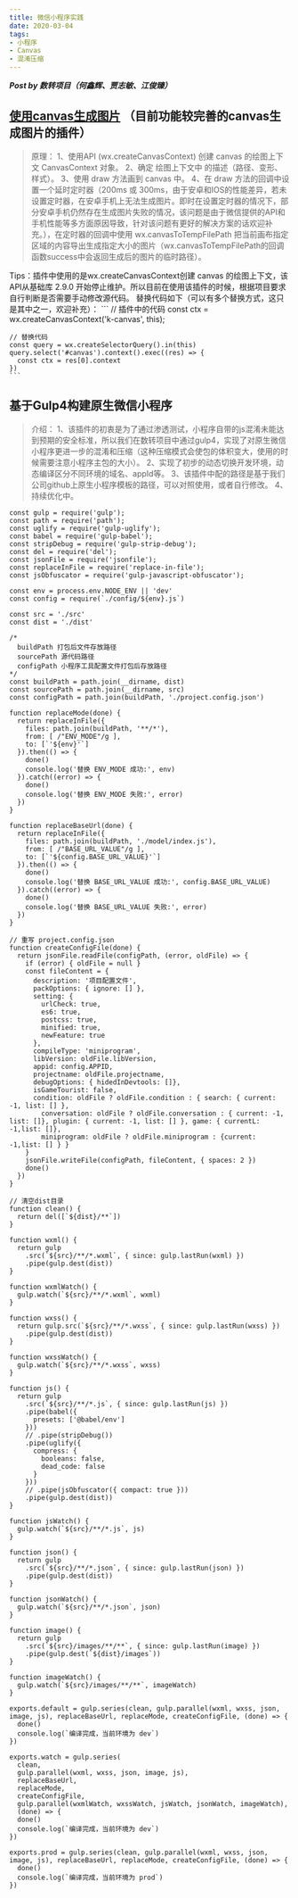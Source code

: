 ```yaml
---
title: 微信小程序实践
date: 2020-03-04
tags:
- 小程序
- Canvas
- 混淆压缩
---
```


***Post by 数转项目（何鑫辉、贾志敏、江俊臻）***

## [使用canvas生成图片](https://github.com/Kujiale-Mobile/Painter) （目前功能较完善的canvas生成图片的插件）
>原理：
1、使用API (wx.createCanvasContext) 创建 canvas 的绘图上下文 CanvasContext 对象。
2、确定 绘图上下文中 的描述（路径、变形、样式）。
3、使用 draw 方法画到 canvas 中。
4、在 draw 方法的回调中设置一个延时定时器（200ms 或 300ms，由于安卓和IOS的性能差异，若未设置定时器，在安卓手机上无法生成图片。即时在设置定时器的情况下，部分安卓手机仍然存在生成图片失败的情况，该问题是由于微信提供的API和手机性能等多方面原因导致，针对该问题有更好的解决方案的话欢迎补充。），在定时器的回调中使用 wx.canvasToTempFilePath 把当前画布指定区域的内容导出生成指定大小的图片（wx.canvasToTempFilePath的回调函数success中会返回生成后的图片的临时路径）。

Tips：插件中使用的是wx.createCanvasContext创建 canvas 的绘图上下文，该API从基础库 2.9.0 开始停止维护。所以目前在使用该插件的时候，根据项目要求自行判断是否需要手动修改源代码。
    替换代码如下（可以有多个替换方式，这只是其中之一，欢迎补充）：
    ```
    // 插件中的代码
    const ctx = wx.createCanvasContext('k-canvas', this);

    // 替换代码
    const query = wx.createSelectorQuery().in(this)
    query.select('#canvas').context().exec((res) => {
      const ctx = res[0].context
    })
    ```

## 基于Gulp4构建原生微信小程序
>介绍：
1、该插件的初衷是为了通过渗透测试，小程序自带的js混淆未能达到预期的安全标准，所以我们在数转项目中通过gulp4，实现了对原生微信小程序更进一步的混淆和压缩（这种压缩模式会使包的体积变大，使用的时候需要注意小程序主包的大小）。
2、实现了初步的动态切换开发环境，动态编译区分不同环境的域名、appId等。
3、该插件中配的路径是基于我们公司github上原生小程序模板的路径，可以对照使用，或者自行修改。
4、持续优化中。

<!-- more -->

```
const gulp = require('gulp');
const path = require('path');
const uglify = require('gulp-uglify');
const babel = require('gulp-babel');
const stripDebug = require('gulp-strip-debug');
const del = require('del');
const jsonFile = require('jsonfile');
const replaceInFile = require('replace-in-file');
const jsObfuscator = require('gulp-javascript-obfuscator');

const env = process.env.NODE_ENV || 'dev'
const config = require(`./config/${env}.js`)

const src = './src'
const dist = './dist'

/*
  buildPath 打包后文件存放路径
  sourcePath 源代码路径
  configPath 小程序工具配置文件打包后存放路径
*/
const buildPath = path.join(__dirname, dist)
const sourcePath = path.join(__dirname, src)
const configPath = path.join(buildPath, './project.config.json')

function replaceMode(done) {
  return replaceInFile({
    files: path.join(buildPath, '**/*'),
    from: [ /"ENV_MODE"/g ],
    to: [`'${env}'`]
  }).then(() => {
    done()
    console.log('替换 ENV_MODE 成功:', env)
  }).catch((error) => {
    done()
    console.log('替换 ENV_MODE 失败:', error)
  })
}

function replaceBaseUrl(done) {
  return replaceInFile({
    files: path.join(buildPath, './model/index.js'),
    from: [ /"BASE_URL_VALUE"/g ],
    to: [`'${config.BASE_URL_VALUE}'`]
  }).then(() => {
    done()
    console.log('替换 BASE_URL_VALUE 成功:', config.BASE_URL_VALUE)
  }).catch((error) => {
    done()
    console.log('替换 BASE_URL_VALUE 失败:', error)
  })
}

// 重写 project.config.json
function createConfigFile(done) {
  return jsonFile.readFile(configPath, (error, oldFile) => {
    if (error) { oldFile = null }
    const fileContent = {
      description: '项目配置文件',
      packOptions: { ignore: [] },
      setting: {
        urlCheck: true,
        es6: true,
        postcss: true,
        minified: true,
        newFeature: true
      },
      compileType: 'miniprogram',
      libVersion: oldFile.libVersion,
      appid: config.APPID,
      projectname: oldFile.projectname,
      debugOptions: { hidedInDevtools: []},
      isGameTourist: false,
      condition: oldFile ? oldFile.condition : { search: { current: -1, list: [] },
        conversation: oldFile ? oldFile.conversation : { current: -1, list: []}, plugin: { current: -1, list: [] }, game: { currentL: -1,list: []},
        miniprogram: oldFile ? oldFile.miniprogram : {current: -1,list: [] } }
    }
    jsonFile.writeFile(configPath, fileContent, { spaces: 2 })
    done()
  })
}

// 清空dist目录
function clean() {
  return del([`${dist}/**`])
}

function wxml() {
  return gulp
    .src(`${src}/**/*.wxml`, { since: gulp.lastRun(wxml) })
    .pipe(gulp.dest(dist))
}

function wxmlWatch() {
  gulp.watch(`${src}/**/*.wxml`, wxml)
}

function wxss() {
  return gulp.src(`${src}/**/*.wxss`, { since: gulp.lastRun(wxss) })
    .pipe(gulp.dest(dist))
}

function wxssWatch() {
  gulp.watch(`${src}/**/*.wxss`, wxss)
}

function js() {
  return gulp
    .src(`${src}/**/*.js`, { since: gulp.lastRun(js) })
    .pipe(babel({
      presets: ['@babel/env']
    }))
    // .pipe(stripDebug())
    .pipe(uglify({
      compress: {
        booleans: false,
        dead_code: false
      }
    }))
    // .pipe(jsObfuscator({ compact: true }))
    .pipe(gulp.dest(dist))
}

function jsWatch() {
  gulp.watch(`${src}/**/*.js`, js)
}

function json() {
  return gulp
    .src(`${src}/**/*.json`, { since: gulp.lastRun(json) })
    .pipe(gulp.dest(dist))
}

function jsonWatch() {
  gulp.watch(`${src}/**/*.json`, json)
}

function image() {
  return gulp
    .src(`${src}/images/**/**`, { since: gulp.lastRun(image) })
    .pipe(gulp.dest(`${dist}/images`))
}

function imageWatch() {
  gulp.watch(`${src}/images/**/**`, imageWatch)
}

exports.default = gulp.series(clean, gulp.parallel(wxml, wxss, json, image, js), replaceBaseUrl, replaceMode, createConfigFile, (done) => {
  done()
  console.log(`编译完成，当前环境为 dev`)
})

exports.watch = gulp.series(
  clean,
  gulp.parallel(wxml, wxss, json, image, js),
  replaceBaseUrl,
  replaceMode,
  createConfigFile,
  gulp.parallel(wxmlWatch, wxssWatch, jsWatch, jsonWatch, imageWatch),
  (done) => {
  done()
  console.log(`编译完成，当前环境为 dev`)
})

exports.prod = gulp.series(clean, gulp.parallel(wxml, wxss, json, image, js), replaceBaseUrl, replaceMode, createConfigFile, (done) => {
  done()
  console.log(`编译完成，当前环境为 prod`)
})

```

